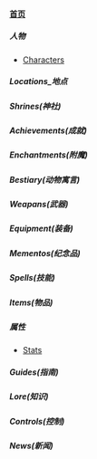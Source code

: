 
#### [首页](?file=home-首页)

##### 人物
- [Characters](?file=001-人物/001-Characters "Characters")

##### Locations_地点

##### Shrines&#40;神社&#41;

##### Achievements&#40;成就&#41;

##### Enchantments&#40;附魔&#41;

##### Bestiary&#40;动物寓言&#41;

##### Weapans&#40;武器&#41;

##### Equipment&#40;装备&#41;

##### Mementos&#40;纪念品&#41;

##### Spells&#40;技能&#41;

##### Items&#40;物品&#41;

##### 属性
- [Stats](?file=012-属性/01-Stats "Stats")

##### Guides&#40;指南&#41;

##### Lore&#40;知识&#41;

##### Controls&#40;控制&#41;

##### News&#40;新闻&#41;
